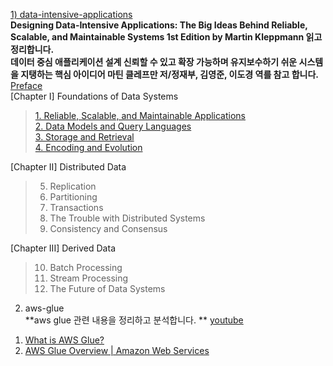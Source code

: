 [1) data-intensive-applications](https://www.amazon.com/Designing-Data-Intensive-Applications-Reliable-Maintainable-ebook/dp/B06XPJML5D/ref=nav_signin?_encoding=UTF8&qid=&sr=) <br>
**Designing Data-Intensive Applications: The Big Ideas Behind Reliable, Scalable, and Maintainable Systems 1st Edition by Martin Kleppmann  읽고 정리합니다. <br>**
**데이터 중심 애플리케이션 설계 신뢰할 수 있고 확장 가능하며 유지보수하기 쉬운 시스템을 지탱하는 핵심 아이디어 마틴 클레프만 저/정재부, 김영준, 이도경 역를 참고 합니다. <br>**
[Preface  <br>](https://medium.com/@18corsair/designing-data-intensive-applications-the-big-ideas-behind-reliable-scalable-and-maintainable-e72b9db2a81a)
[Chapter I] Foundations of Data Systems <br> 
> [1. Reliable, Scalable, and Maintainable Applications <br>](https://medium.com/@18corsair/designing-data-intensive-applications-the-big-ideas-behind-reliable-scalable-and-maintainable-e72b9db2a81a)
> [2. Data Models and Query Languages <br>](https://medium.com/@18corsair/designing-data-intensive-applications-the-big-ideas-behind-reliable-scalable-and-maintainable-906abc354142)
> [3. Storage and Retrieval <br>](https://medium.com/@18corsair/designing-data-intensive-applications-the-big-ideas-behind-reliable-scalable-and-maintainable-5d0850d74897)
> [4. Encoding and Evolution <br>](https://medium.com/@18corsair/designing-data-intensive-applications-the-big-ideas-behind-reliable-scalable-and-maintainable-c2e48ec16794)

[Chapter II] Distributed Data <br>
> 5. Replication <br>
> 6. Partitioning <br>
> 7. Transactions <br>
> 8. The Trouble with Distributed Systems <br>
> 9. Consistency and Consensus <br>

[Chapter III] Derived Data <br>
> 10. Batch Processing <br>
> 11. Stream Processing <br>
> 12. The Future of Data Systems <br>

2) aws-glue<br>
**aws glue 관련 내용을 정리하고 분석합니다. **
[youtube](https://www.youtube.com/user/AmazonWebServices/Cloud)
1. [What is AWS Glue?](https://medium.com/@18corsair/aws-glue-what-is-aws-glue-e5054cbe969b)
2. [AWS Glue Overview | Amazon Web Services](https://medium.com/@18corsair/aws-glue-aws-glue-overview-amazon-web-services-884cb82010d5)